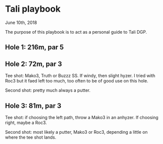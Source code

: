# Tali playbook

June 10th, 2018

The purpose of this playbook is to act as a personal guide to Tali DGP.


## Hole 1: 216m, par 5


## Hole 2: 72m, par 3

Tee shot: Mako3, Truth or Buzzz SS. If windy, then slight hyzer. I tried with Roc3 but it faed left too much, too often to be of good use on this hole.

Second shot: pretty much always a putter.

## Hole 3: 81m, par 3

Tee shot: if choosing the left path, throw a Mako3 in an anhyzer. If choosing right, maybe a Roc3.

Second shot: most likely a putter, Mako3 or Roc3, depending a little on where the tee shot lands.

